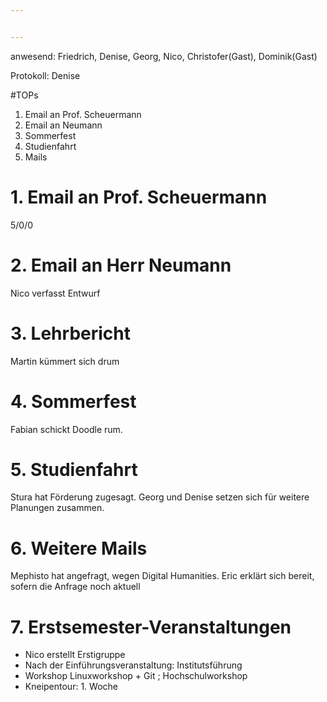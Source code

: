 ```yaml
---


---
```


anwesend: Friedrich, Denise, Georg, Nico, Christofer(Gast), Dominik(Gast)

Protokoll: Denise

#TOPs

1. Email an Prof. Scheuermann
2. Email an Neumann
3. Sommerfest
4. Studienfahrt
5. Mails



# 1. Email an Prof. Scheuermann

5/0/0

# 2.  Email an Herr Neumann
Nico verfasst Entwurf

# 3. Lehrbericht
Martin kümmert sich drum


# 4. Sommerfest
Fabian schickt Doodle rum.

# 5. Studienfahrt
Stura hat Förderung zugesagt. Georg und Denise setzen sich für weitere Planungen zusammen.

# 6. Weitere Mails
Mephisto hat angefragt, wegen Digital Humanities. Eric erklärt sich bereit, sofern die Anfrage noch aktuell


# 7. Erstsemester-Veranstaltungen
- Nico erstellt Erstigruppe
- Nach der Einführungsveranstaltung:
Institutsführung
- Workshop Linuxworkshop + Git ; Hochschulworkshop
- Kneipentour: 1. Woche 
